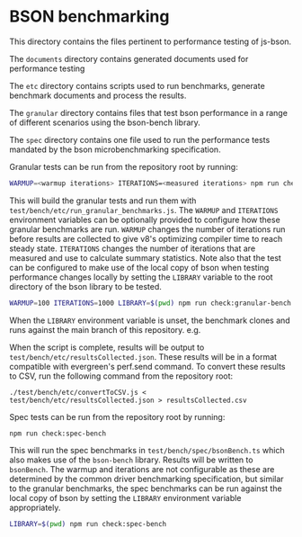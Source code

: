 # BSON benchmarking

This directory contains the files pertinent to performance testing of js-bson.

The `documents` directory contains generated documents used for performance testing

The `etc` directory contains scripts used to run benchmarks, generate benchmark documents and
process the results.

The `granular` directory contains files that test bson performance in a range of different
scenarios using the bson-bench library.

The `spec` directory contains one file used to run the performance tests mandated by the bson
microbenchmarking specification.


Granular tests can be run from the repository root by running:

```bash
WARMUP=<warmup iterations> ITERATIONS=<measured iterations> npm run check:granular-bench
```

This will build the granular tests and run them with `test/bench/etc/run_granular_benchmarks.js`. The `WARMUP` and `ITERATIONS` environment variables can be optionally provided to configure how these granular benchmarks
are run. `WARMUP` changes the number of iterations run before results are collected to give v8's
optimizing compiler time to reach steady state. `ITERATIONS` changes the number of iterations that
are measured and use to calculate summary statistics. Note also that the test can be configured to
make use of the local copy of bson when testing performance changes locally by setting the `LIBRARY`
variable to the root directory of the bson library to be tested.

```bash
WARMUP=100 ITERATIONS=1000 LIBRARY=$(pwd) npm run check:granular-bench
```
When the `LIBRARY` environment variable is unset, the benchmark clones and runs against the main
branch of this repository. e.g.

When the script is complete, results will be output to `test/bench/etc/resultsCollected.json`. These results will
be in a format compatible with evergreen's perf.send command. To convert these results to CSV, run
the following command from the repository root:

```
./test/bench/etc/convertToCSV.js < test/bench/etc/resultsCollected.json > resultsCollected.csv
```

Spec tests can be run from the repository root by running:

```
npm run check:spec-bench
```

This will run the spec benchmarks in `test/bench/spec/bsonBench.ts` which also makes use of the
`bson-bench` library. Results will be written to `bsonBench`. The warmup and iterations are not
configurable as these are determined by the common driver benchmarking specification, but similar
to the granular benchmarks, the spec benchmarks can be run against the local copy of bson by setting
the `LIBRARY` environment variable appropriately.

```bash
LIBRARY=$(pwd) npm run check:spec-bench
```
